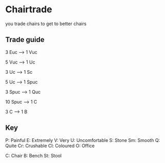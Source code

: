 # Chairtrade
you trade chairs to get to better chairs

## Trade guide
3 Euc --> 1 Vuc

5 Vuc --> 1 Uc

3 Uc --> 1 Sc

5 Uc --> 1 Spuc

3 Spuc --> 1 Quc

10 Spuc --> 1 C

3 C --> 1 B

## Key
P: Painful
E: Extremely
V: Very
U: Uncomfortable
S: Stone
Sm: Smooth
Q: Quite
Cr: Crushable
Cl: Coloured
O: Office

C: Chair
B: Bench
St: Stool
